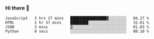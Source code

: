 ### Hi there 👋

<!--START_SECTION:waka-->

```text
JavaScript   3 hrs 17 mins   ████████████████▓░░░░░░░░   66.27 %
HTML         1 hr 37 mins    ████████░░░░░░░░░░░░░░░░░   32.61 %
JSON         3 mins          ▒░░░░░░░░░░░░░░░░░░░░░░░░   01.03 %
Python       0 secs          ░░░░░░░░░░░░░░░░░░░░░░░░░   00.10 %
```

<!--END_SECTION:waka-->
<!--
**Boombag0607/Boombag0607** is a ✨ _special_ ✨ repository because its `README.md` (this file) appears on your GitHub profile.

Here are some ideas to get you started:

- 🔭 I’m currently working on ...
- 🌱 I’m currently learning ...
- 👯 I’m looking to collaborate on ...
- 🤔 I’m looking for help with ...
- 💬 Ask me about ...
- 📫 How to reach me: ...
- 😄 Pronouns: ...
- ⚡ Fun fact: ...
-->
